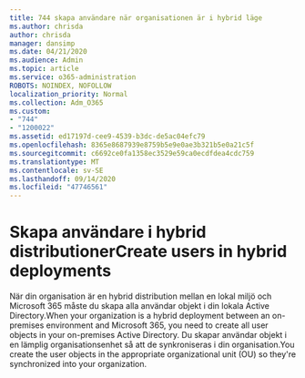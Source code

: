 ```yaml
---
title: 744 skapa användare när organisationen är i hybrid läge
ms.author: chrisda
author: chrisda
manager: dansimp
ms.date: 04/21/2020
ms.audience: Admin
ms.topic: article
ms.service: o365-administration
ROBOTS: NOINDEX, NOFOLLOW
localization_priority: Normal
ms.collection: Adm_O365
ms.custom:
- "744"
- "1200022"
ms.assetid: ed17197d-cee9-4539-b3dc-de5ac04efc79
ms.openlocfilehash: 8365e8687939e8759b5e9e0ae3b321b5e0a21c5f
ms.sourcegitcommit: c6692ce0fa1358ec3529e59ca0ecdfdea4cdc759
ms.translationtype: MT
ms.contentlocale: sv-SE
ms.lasthandoff: 09/14/2020
ms.locfileid: "47746561"
---
```

# <a name="create-users-in-hybrid-deployments"></a><span data-ttu-id="89aee-102">Skapa användare i hybrid distributioner</span><span class="sxs-lookup"><span data-stu-id="89aee-102">Create users in hybrid deployments</span></span>

<span data-ttu-id="89aee-103">När din organisation är en hybrid distribution mellan en lokal miljö och Microsoft 365 måste du skapa alla användar objekt i din lokala Active Directory.</span><span class="sxs-lookup"><span data-stu-id="89aee-103">When your organization is a hybrid deployment between an on-premises environment and Microsoft 365, you need to create all user objects in your on-premises Active Directory.</span></span> <span data-ttu-id="89aee-104">Du skapar användar objekt i en lämplig organisationsenhet så att de synkroniseras i din organisation.</span><span class="sxs-lookup"><span data-stu-id="89aee-104">You create the user objects in the appropriate organizational unit (OU) so they're synchronized into your organization.</span></span>
